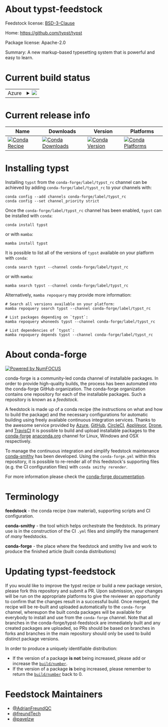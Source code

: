 About typst-feedstock
=====================

Feedstock license: [BSD-3-Clause](https://github.com/conda-forge/typst-feedstock/blob/main/LICENSE.txt)

Home: https://github.com/typst/typst

Package license: Apache-2.0

Summary: A new markup-based typesetting system that is powerful and easy to learn.

Current build status
====================


<table>
    
  <tr>
    <td>Azure</td>
    <td>
      <details>
        <summary>
          <a href="https://dev.azure.com/conda-forge/feedstock-builds/_build/latest?definitionId=20172&branchName=main">
            <img src="https://dev.azure.com/conda-forge/feedstock-builds/_apis/build/status/typst-feedstock?branchName=main">
          </a>
        </summary>
        <table>
          <thead><tr><th>Variant</th><th>Status</th></tr></thead>
          <tbody><tr>
              <td>linux_64</td>
              <td>
                <a href="https://dev.azure.com/conda-forge/feedstock-builds/_build/latest?definitionId=20172&branchName=main">
                  <img src="https://dev.azure.com/conda-forge/feedstock-builds/_apis/build/status/typst-feedstock?branchName=main&jobName=linux&configuration=linux%20linux_64_" alt="variant">
                </a>
              </td>
            </tr><tr>
              <td>linux_aarch64</td>
              <td>
                <a href="https://dev.azure.com/conda-forge/feedstock-builds/_build/latest?definitionId=20172&branchName=main">
                  <img src="https://dev.azure.com/conda-forge/feedstock-builds/_apis/build/status/typst-feedstock?branchName=main&jobName=linux&configuration=linux%20linux_aarch64_" alt="variant">
                </a>
              </td>
            </tr><tr>
              <td>linux_ppc64le</td>
              <td>
                <a href="https://dev.azure.com/conda-forge/feedstock-builds/_build/latest?definitionId=20172&branchName=main">
                  <img src="https://dev.azure.com/conda-forge/feedstock-builds/_apis/build/status/typst-feedstock?branchName=main&jobName=linux&configuration=linux%20linux_ppc64le_" alt="variant">
                </a>
              </td>
            </tr><tr>
              <td>osx_64</td>
              <td>
                <a href="https://dev.azure.com/conda-forge/feedstock-builds/_build/latest?definitionId=20172&branchName=main">
                  <img src="https://dev.azure.com/conda-forge/feedstock-builds/_apis/build/status/typst-feedstock?branchName=main&jobName=osx&configuration=osx%20osx_64_" alt="variant">
                </a>
              </td>
            </tr><tr>
              <td>osx_arm64</td>
              <td>
                <a href="https://dev.azure.com/conda-forge/feedstock-builds/_build/latest?definitionId=20172&branchName=main">
                  <img src="https://dev.azure.com/conda-forge/feedstock-builds/_apis/build/status/typst-feedstock?branchName=main&jobName=osx&configuration=osx%20osx_arm64_" alt="variant">
                </a>
              </td>
            </tr><tr>
              <td>win_64</td>
              <td>
                <a href="https://dev.azure.com/conda-forge/feedstock-builds/_build/latest?definitionId=20172&branchName=main">
                  <img src="https://dev.azure.com/conda-forge/feedstock-builds/_apis/build/status/typst-feedstock?branchName=main&jobName=win&configuration=win%20win_64_" alt="variant">
                </a>
              </td>
            </tr>
          </tbody>
        </table>
      </details>
    </td>
  </tr>
</table>

Current release info
====================

| Name | Downloads | Version | Platforms |
| --- | --- | --- | --- |
| [![Conda Recipe](https://img.shields.io/badge/recipe-typst-green.svg)](https://anaconda.org/conda-forge/typst) | [![Conda Downloads](https://img.shields.io/conda/dn/conda-forge/typst.svg)](https://anaconda.org/conda-forge/typst) | [![Conda Version](https://img.shields.io/conda/vn/conda-forge/typst.svg)](https://anaconda.org/conda-forge/typst) | [![Conda Platforms](https://img.shields.io/conda/pn/conda-forge/typst.svg)](https://anaconda.org/conda-forge/typst) |

Installing typst
================

Installing `typst` from the `conda-forge/label/typst_rc` channel can be achieved by adding `conda-forge/label/typst_rc` to your channels with:

```
conda config --add channels conda-forge/label/typst_rc
conda config --set channel_priority strict
```

Once the `conda-forge/label/typst_rc` channel has been enabled, `typst` can be installed with `conda`:

```
conda install typst
```

or with `mamba`:

```
mamba install typst
```

It is possible to list all of the versions of `typst` available on your platform with `conda`:

```
conda search typst --channel conda-forge/label/typst_rc
```

or with `mamba`:

```
mamba search typst --channel conda-forge/label/typst_rc
```

Alternatively, `mamba repoquery` may provide more information:

```
# Search all versions available on your platform:
mamba repoquery search typst --channel conda-forge/label/typst_rc

# List packages depending on `typst`:
mamba repoquery whoneeds typst --channel conda-forge/label/typst_rc

# List dependencies of `typst`:
mamba repoquery depends typst --channel conda-forge/label/typst_rc
```


About conda-forge
=================

[![Powered by
NumFOCUS](https://img.shields.io/badge/powered%20by-NumFOCUS-orange.svg?style=flat&colorA=E1523D&colorB=007D8A)](https://numfocus.org)

conda-forge is a community-led conda channel of installable packages.
In order to provide high-quality builds, the process has been automated into the
conda-forge GitHub organization. The conda-forge organization contains one repository
for each of the installable packages. Such a repository is known as a *feedstock*.

A feedstock is made up of a conda recipe (the instructions on what and how to build
the package) and the necessary configurations for automatic building using freely
available continuous integration services. Thanks to the awesome service provided by
[Azure](https://azure.microsoft.com/en-us/services/devops/), [GitHub](https://github.com/),
[CircleCI](https://circleci.com/), [AppVeyor](https://www.appveyor.com/),
[Drone](https://cloud.drone.io/welcome), and [TravisCI](https://travis-ci.com/)
it is possible to build and upload installable packages to the
[conda-forge](https://anaconda.org/conda-forge) [anaconda.org](https://anaconda.org/)
channel for Linux, Windows and OSX respectively.

To manage the continuous integration and simplify feedstock maintenance
[conda-smithy](https://github.com/conda-forge/conda-smithy) has been developed.
Using the ``conda-forge.yml`` within this repository, it is possible to re-render all of
this feedstock's supporting files (e.g. the CI configuration files) with ``conda smithy rerender``.

For more information please check the [conda-forge documentation](https://conda-forge.org/docs/).

Terminology
===========

**feedstock** - the conda recipe (raw material), supporting scripts and CI configuration.

**conda-smithy** - the tool which helps orchestrate the feedstock.
                   Its primary use is in the construction of the CI ``.yml`` files
                   and simplify the management of *many* feedstocks.

**conda-forge** - the place where the feedstock and smithy live and work to
                  produce the finished article (built conda distributions)


Updating typst-feedstock
========================

If you would like to improve the typst recipe or build a new
package version, please fork this repository and submit a PR. Upon submission,
your changes will be run on the appropriate platforms to give the reviewer an
opportunity to confirm that the changes result in a successful build. Once
merged, the recipe will be re-built and uploaded automatically to the
`conda-forge` channel, whereupon the built conda packages will be available for
everybody to install and use from the `conda-forge` channel.
Note that all branches in the conda-forge/typst-feedstock are
immediately built and any created packages are uploaded, so PRs should be based
on branches in forks and branches in the main repository should only be used to
build distinct package versions.

In order to produce a uniquely identifiable distribution:
 * If the version of a package **is not** being increased, please add or increase
   the [``build/number``](https://docs.conda.io/projects/conda-build/en/latest/resources/define-metadata.html#build-number-and-string).
 * If the version of a package **is** being increased, please remember to return
   the [``build/number``](https://docs.conda.io/projects/conda-build/en/latest/resources/define-metadata.html#build-number-and-string)
   back to 0.

Feedstock Maintainers
=====================

* [@AdrianFreundQC](https://github.com/AdrianFreundQC/)
* [@freundTech](https://github.com/freundTech/)
* [@pavelzw](https://github.com/pavelzw/)


